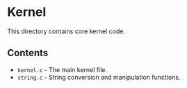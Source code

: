 # Kernel
This directory contains core kernel code.

## Contents
- `kernel.c` - The main kernel file.
- `string.c` - String conversion and manipulation functions.

